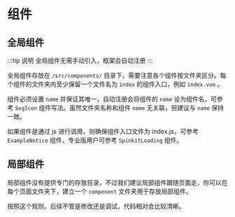 # 组件

## 全局组件

:::tip 说明
全局组件无需手动引入，框架会自动注册
:::

全局组件存放在 `/src/components/` 目录下，需要注意各个组件按文件夹区分。每个组件的文件夹内至少保留一个文件名为 `index` 的组件入口，例如 `index.vue` 。

组件必须设置 `name` 并保证其唯一，自动注册会将组件的 `name` 设为组件名，可参考 `SvgIcon` 组件写法。虽然文件夹名称和组件 `name` 无关联，但建议与 `name` 保持一致。

如果组件是通过 js 进行调用，则确保组件入口文件为 index.js，可参考 `ExampleNotice` 组件，专业版用户可参考 `SpinkitLoading` 组件。

## 局部组件

局部组件没有提供专门的存放目录，不过我们建议局部组件跟随页面走，你可以在每个页面文件夹下，建立一个 `component` 文件夹用于存放局部组件。

按照这个规则，后续不管是修改还是调试，代码相对会比较清晰。